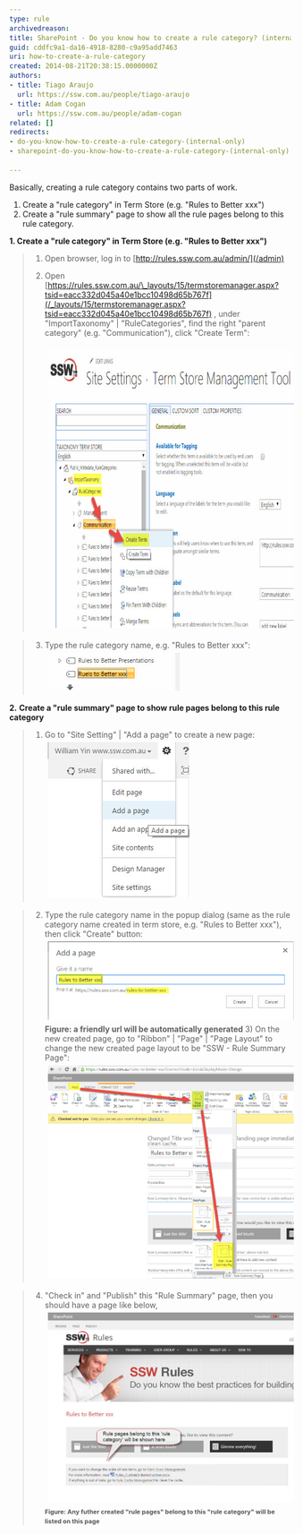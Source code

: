 ```yaml
---
type: rule
archivedreason: 
title: SharePoint - Do you know how to create a rule category? (internal only)
guid: cddfc9a1-da16-4918-8280-c9a95add7463
uri: how-to-create-a-rule-category
created: 2014-08-21T20:38:15.0000000Z
authors:
- title: Tiago Araujo
  url: https://ssw.com.au/people/tiago-araujo
- title: Adam Cogan
  url: https://ssw.com.au/people/adam-cogan
related: []
redirects:
- do-you-know-how-to-create-a-rule-category-(internal-only)
- sharepoint-do-you-know-how-to-create-a-rule-category-(internal-only)

---
```


Basically, creating a rule category contains two parts of work.

1. Create a "rule category" in Term Store (e.g. "Rules to Better xxx")
2. Create a "rule summary" page to show all the rule pages belong to this rule category.




<!--endintro-->




 **1. Create a "rule category" in Term Store (e.g. "Rules to Better xxx")**   



> 1) Open browser, log in to [http://rules.ssw.com.au/admin/](/admin)
> 
> 
> 2) Open [https://rules.ssw.com.au/\_layouts/15/termstoremanager.aspx?tsid=eacc332d045a40e1bcc10498d65b767f](/_layouts/15/termstoremanager.aspx?tsid=eacc332d045a40e1bcc10498d65b767f) , under "ImportTaxonomy" | "RuleCategories", find the right "parent category" (e.g. "Communication"), click "Create Term":
>  
>       <img src="rulecategor1.jpg" alt="rulecategor1.jpg" style="margin:5px;width:713px;height:500px;"> 
>       
 
>    3) Type the rule category name, e.g. "Rules to Better xxx": 
>       <img src="rulecategor2.jpg" alt="rulecategor2.jpg" style="margin:5px;"> 
>       
 
>    

**2.** **Create a "rule summary" page to show rule pages belong to this rule category** 

> 1) Go to "Site Setting" | "Add a page" to create a new page:
>       <img src="rulecategor3.jpg" alt="rulecategor3.jpg" style="margin:5px;">
>       

>    
> 2) Type the rule category name in the popup dialog (same as the rule category name created in term store, e.g. "Rules to Better xxx"), then click "Create" button:
>       <img src="rulecategor4.jpg" alt="rulecategor4.jpg" style="margin:5px;">
>     **Figure: a friendly url will be automatically generated** 3) On the new created page, go to "Ribbon" | "Page" | "Page Layout" to change the new created page layout to be "SSW - Rule Summary Page": 
>       <img src="rulecategor5.jpg" alt="rulecategor5.jpg" style="margin:5px;width:808px;"> 
>       
 
>    4) "Check in" and "Publish" this "Rule Summary" page, then you should have a page like below, 
>       <img src="rulecategor6.jpg" alt="rulecategor6.jpg" style="margin:5px;width:808px;"> <span style="color:#555555;font-size:11px;font-weight:bold;">Figure: Any futher created "rule pages" belong to this "rule category" will be listed on this page</span><span style="color:#555555;font-size:11px;font-weight:bold;">
>          <dl class="ssw15-rteElement-ImageArea">
>             <span style="color:#555555;font-size:11px;font-weight:bold;"></span></dl></span>
